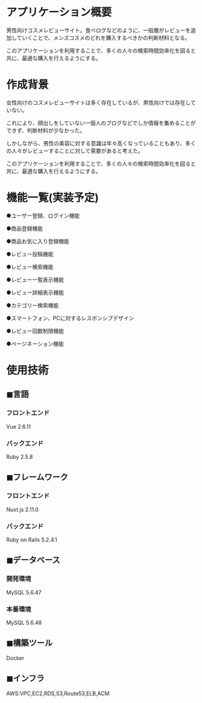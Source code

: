 # アプリケーション概要
男性向けコスメレビューサイト。食べログなどのように、一般層がレビューを追加していくことで、メンズコスメのどれを購入するべきかの判断材料となる。

このアプリケーションを利用することで、多くの人々の検索時間効率化を図ると共に、最適な購入を行えるようにする。

# 作成背景
女性向けのコスメレビューサイトは多く存在しているが、男性向けでは存在していない。

これにより、顔出しをしていない一個人のブログなどでしか情報を集めることができず、判断材料が少なかった。

しかしながら、男性の美容に対する意識は年々高くなっていることもあり、多くの人々がレビューすることに対して需要があると考えた。

このアプリケーションを利用することで、多くの人々の検索時間効率化を図ると共に、最適な購入を行えるようにする。

# 機能一覧(実装予定)
●ユーザー登録、ログイン機能

●商品登録機能

●商品お気に入り登録機能

●レビュー投稿機能

●レビュー検索機能

●レビュー一覧表示機能

●レビュー詳細表示機能

●カテゴリー検索機能

●スマートフォン、PCに対するレスポンシブデザイン

●レビュー回数制限機能

●ページネーション機能

# 使用技術
## ◼︎言語
### フロントエンド
Vue 2.6.11
### バックエンド
Ruby 2.5.8
## ◼︎フレームワーク
### フロントエンド
Nuxt.js 2.11.0
### バックエンド
Ruby on Rails 5.2.4.1
## ◼︎データベース
### 開発環境
MySQL 5.6.47
### 本番環境
MySQL 5.6.48
## ◼︎構築ツール
Docker
## ◼︎インフラ
AWS:VPC,EC2,RDS,S3,Route53,ELB,ACM
